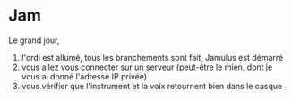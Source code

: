 # Jam

Le grand jour, 

1. l'ordi est allumé, tous les branchements sont fait, Jamulus est démarré
1. vous allez vous connecter sur un serveur (peut-être le mien, dont je vous ai donné l'adresse IP privée)
1. vous vérifier que l'instrument et la voix retournent bien dans le casque
